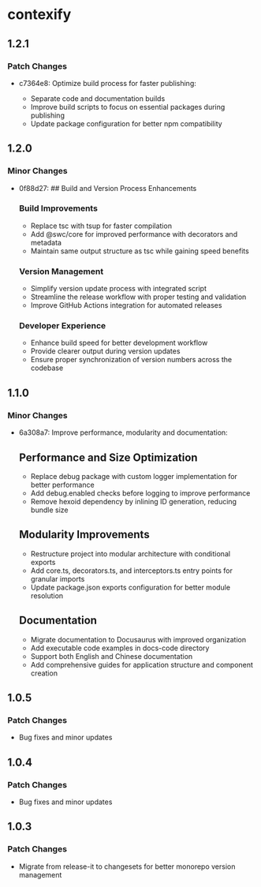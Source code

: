 # contexify

## 1.2.1

### Patch Changes

- c7364e8: Optimize build process for faster publishing:

  - Separate code and documentation builds
  - Improve build scripts to focus on essential packages during publishing
  - Update package configuration for better npm compatibility

## 1.2.0

### Minor Changes

- 0f88d27: ## Build and Version Process Enhancements

  ### Build Improvements

  - Replace tsc with tsup for faster compilation
  - Add @swc/core for improved performance with decorators and metadata
  - Maintain same output structure as tsc while gaining speed benefits

  ### Version Management

  - Simplify version update process with integrated script
  - Streamline the release workflow with proper testing and validation
  - Improve GitHub Actions integration for automated releases

  ### Developer Experience

  - Enhance build speed for better development workflow
  - Provide clearer output during version updates
  - Ensure proper synchronization of version numbers across the codebase

## 1.1.0

### Minor Changes

- 6a308a7: Improve performance, modularity and documentation:

  ## Performance and Size Optimization

  - Replace debug package with custom logger implementation for better performance
  - Add debug.enabled checks before logging to improve performance
  - Remove hexoid dependency by inlining ID generation, reducing bundle size

  ## Modularity Improvements

  - Restructure project into modular architecture with conditional exports
  - Add core.ts, decorators.ts, and interceptors.ts entry points for granular imports
  - Update package.json exports configuration for better module resolution

  ## Documentation

  - Migrate documentation to Docusaurus with improved organization
  - Add executable code examples in docs-code directory
  - Support both English and Chinese documentation
  - Add comprehensive guides for application structure and component creation

## 1.0.5

### Patch Changes

- Bug fixes and minor updates

## 1.0.4

### Patch Changes

- Bug fixes and minor updates

## 1.0.3

### Patch Changes

- Migrate from release-it to changesets for better monorepo version management
